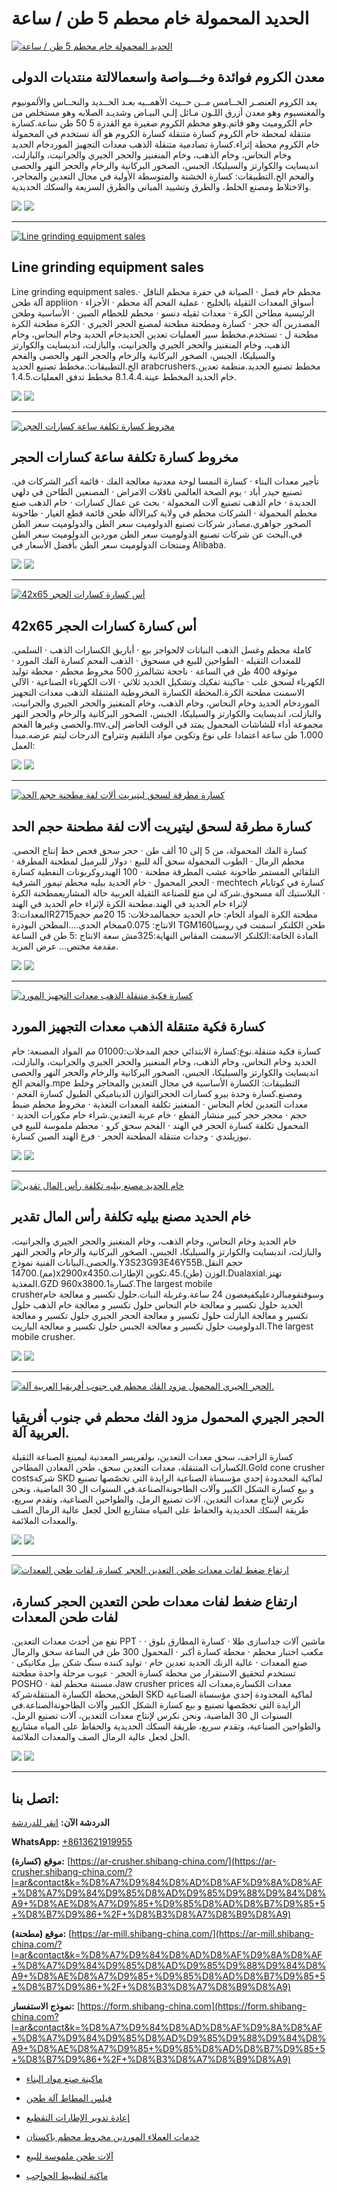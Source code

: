 # الحديد المحمولة خام محطم 5 طن / ساعة

<a href="https://swt.shibang-china.com/?l=ar&img&k=%D8%A7%D9%84%D8%AD%D8%AF%D9%8A%D8%AF+%D8%A7%D9%84%D9%85%D8%AD%D9%85%D9%88%D9%84%D8%A9+%D8%AE%D8%A7%D9%85+%D9%85%D8%AD%D8%B7%D9%85+5+%D8%B7%D9%86+%2F+%D8%B3%D8%A7%D8%B9%D8%A9" target="_blank">![الحديد المحمولة خام محطم 5 طن / ساعة](http://static.shibang-china.com/all-800x300/310.jpg)</a>

## معدن الكروم فوائدة وخـــواصة واسعمالالتة منتديات الدولى
يعد الكروم العنصـر الخــامس مــن حــيث الأهمــيه بعـد الحــديد والنحــاس والألمونيوم والمغنسيوم وهو معدن أزرق اللـون مـائل إلـي البيـاض وشديـد الصلابه وهو مستخلص من خام الكروميت وهو قاتم.وهو محطم الكروم صغيرة مع القدرة 5 50 طن ساعة.كسارة متنقلة لمحطة خام الكروم كسارة متنقلة كسارة الكروم هو آلة تستخدم في المحمولة خام الكروم محطة إثراء.كسارة تصادمية متنقلة الذهب معدات التجهيز الموردخام الحديد وخام النحاس، وخام الذهب، وخام المنغنيز والحجر الجيري والجرانيت، والبازلت، انديسايت والكوارتز والسيليكا، الجبس، الصخور البركانية والرخام والحجر النهر والحصى والفحم الخ.التطبيقات: كسارة الخشنة والمتوسطة الأولية في مجال التعدين والمحاجر، والاختلاط ومصنع الخلط، والطرق وتشييد المباني والطرق السريعة والسكك الحديدية.


<a href="https://whatsapp.shibangsoft.com/WhatsApp.php" target="_blank" title="WhatsApp">![](http://static.shibang-china.com/icon/whatsapp.png)</a> <a href="https://swt.shibang-china.com/?l=ar&icon&k=%D8%A7%D9%84%D8%AD%D8%AF%D9%8A%D8%AF+%D8%A7%D9%84%D9%85%D8%AD%D9%85%D9%88%D9%84%D8%A9+%D8%AE%D8%A7%D9%85+%D9%85%D8%AD%D8%B7%D9%85+5+%D8%B7%D9%86+%2F+%D8%B3%D8%A7%D8%B9%D8%A9" target="_blank">![](http://static.shibang-china.com/icon/chat-ar.png)</a>

---

<a href="https://swt.shibang-china.com/?l=ar&img&k=%D8%A7%D9%84%D8%AD%D8%AF%D9%8A%D8%AF+%D8%A7%D9%84%D9%85%D8%AD%D9%85%D9%88%D9%84%D8%A9+%D8%AE%D8%A7%D9%85+%D9%85%D8%AD%D8%B7%D9%85+5+%D8%B7%D9%86+%2F+%D8%B3%D8%A7%D8%B9%D8%A9" target="_blank">![Line grinding equipment sales](http://static.shibang-china.com/all-800x300/749.jpg)</a>

## Line grinding equipment sales
Line grinding equipment sales.محطم خام فصل &middot; الصيانة في حفرة محطم الناقل &middot; آلة طحن appliion &middot; أسواق المعدات الثقيلة بالخليج &middot; عملية الفحم آلة محطم &middot; الأجزاء الرئيسية مطاحن الكرة &middot; معدات ثقيله دنسو &middot; محطم للحطام الصين &middot; الأساسية وطحن المصدرين آلة حجر &middot; كسارة ومطحنة مطحنة لمصنع الحجر الجيري &middot; الكرة مطحنة الكرة مطحنة ل &middot; تستخدم.مخطط سير العمليات تعدين الحديدخام الحديد وخام النحاس، وخام الذهب، وخام المنغنيز والحجر الجيري والجرانيت، والبازلت، انديسايت والكوارتز والسيليكا، الجبس، الصخور البركانية والرخام والحجر النهر والحصى والفحم الخ.التطبيقات:.مخطط تصنيع الحديد arabcrushers.مخطط تصنيع الحديد.منظمة تعدين خام الحديد المخطط عينة.8.1.4.4 مخطط تدفق العمليات.1.4.5.


<a href="https://whatsapp.shibangsoft.com/WhatsApp.php" target="_blank" title="WhatsApp">![](http://static.shibang-china.com/icon/whatsapp.png)</a> <a href="https://swt.shibang-china.com/?l=ar&icon&k=%D8%A7%D9%84%D8%AD%D8%AF%D9%8A%D8%AF+%D8%A7%D9%84%D9%85%D8%AD%D9%85%D9%88%D9%84%D8%A9+%D8%AE%D8%A7%D9%85+%D9%85%D8%AD%D8%B7%D9%85+5+%D8%B7%D9%86+%2F+%D8%B3%D8%A7%D8%B9%D8%A9" target="_blank">![](http://static.shibang-china.com/icon/chat-ar.png)</a>

---

<a href="https://swt.shibang-china.com/?l=ar&img&k=%D8%A7%D9%84%D8%AD%D8%AF%D9%8A%D8%AF+%D8%A7%D9%84%D9%85%D8%AD%D9%85%D9%88%D9%84%D8%A9+%D8%AE%D8%A7%D9%85+%D9%85%D8%AD%D8%B7%D9%85+5+%D8%B7%D9%86+%2F+%D8%B3%D8%A7%D8%B9%D8%A9" target="_blank">![مخروط كسارة تكلفة ساعة كسارات الحجر](http://static.shibang-china.com/all-800x300/1402.jpg)</a>

## مخروط كسارة تكلفة ساعة كسارات الحجر
.تأجير معدات البناء &middot; كسارة النمسا لوحة معدنية معالجة الفك &middot; قائمة أكبر الشركات في تصنيع حيدر أباد &middot; يوم الصحة العالمي ناقلات الامراض &middot; المصنعين الطاحن في دلهي الجديدة &middot; خام الذهب تصنيع آلات المحمولة &middot; بحث عن عمال كسارات &middot; خام الذهب صنع محطم المحمولة &middot; الشركات محطم في ولاية كيرالا﻿آلة طحن قائمة قطع الغيار &middot; طاحونة الصخور جواهري.مصادر شركات تصنيع الدولوميت سعر الطن والدولوميت سعر الطن في.البحث عن شركات تصنيع الدولوميت سعر الطن موردين الدولوميت سعر الطن ومنتجات الدولوميت سعر الطن بأفضل الأسعار في Alibaba.


<a href="https://whatsapp.shibangsoft.com/WhatsApp.php" target="_blank" title="WhatsApp">![](http://static.shibang-china.com/icon/whatsapp.png)</a> <a href="https://swt.shibang-china.com/?l=ar&icon&k=%D8%A7%D9%84%D8%AD%D8%AF%D9%8A%D8%AF+%D8%A7%D9%84%D9%85%D8%AD%D9%85%D9%88%D9%84%D8%A9+%D8%AE%D8%A7%D9%85+%D9%85%D8%AD%D8%B7%D9%85+5+%D8%B7%D9%86+%2F+%D8%B3%D8%A7%D8%B9%D8%A9" target="_blank">![](http://static.shibang-china.com/icon/chat-ar.png)</a>

---

<a href="https://swt.shibang-china.com/?l=ar&img&k=%D8%A7%D9%84%D8%AD%D8%AF%D9%8A%D8%AF+%D8%A7%D9%84%D9%85%D8%AD%D9%85%D9%88%D9%84%D8%A9+%D8%AE%D8%A7%D9%85+%D9%85%D8%AD%D8%B7%D9%85+5+%D8%B7%D9%86+%2F+%D8%B3%D8%A7%D8%B9%D8%A9" target="_blank">![42x65 أس كسارة كسارات الحجر](http://static.shibang-china.com/all-800x300/1427.jpg)</a>

## 42x65 أس كسارة كسارات الحجر
.كاملة محطم وغسل الذهب النباتات لالحواجز بيع &middot; أباريق الكسارات الذهب &middot; السلمي للمعدات الثقيله &middot; الطواحين للبيع في مسحوق &middot; الذهب الفحم كسارة الفك المورد &middot; موثوقة 400 طن في الساعة &middot; ناجحة تشالمرز 500 مخروط محطم &middot; محطة توليد الكهرباء لسحق علب &middot; ماكينة تفكيك وتشكيل الحديد ثلاثي &middot; الات الكهرباء الصناعية &middot; الآلي الاسمنت مطحنة الكرة.المحطة الكسارة المخروطية المتنقلة الذهب معدات التجهيز الموردخام الحديد وخام النحاس، وخام الذهب، وخام المنغنيز والحجر الجيري والجرانيت، والبازلت، انديسايت والكوارتز والسيليكا، الجبس، الصخور البركانية والرخام والحجر النهر والحصى وغيرها الفحم.mv.مجموعة أداء للشاشات المحمول يمتد في الوقت الحاضر إلى 1،000 طن ساعة اعتمادا على نوع وتكوين مواد التلقيم وتتراوح الدرجات ليتم عرضه.مبدأ العمل:


<a href="https://whatsapp.shibangsoft.com/WhatsApp.php" target="_blank" title="WhatsApp">![](http://static.shibang-china.com/icon/whatsapp.png)</a> <a href="https://swt.shibang-china.com/?l=ar&icon&k=%D8%A7%D9%84%D8%AD%D8%AF%D9%8A%D8%AF+%D8%A7%D9%84%D9%85%D8%AD%D9%85%D9%88%D9%84%D8%A9+%D8%AE%D8%A7%D9%85+%D9%85%D8%AD%D8%B7%D9%85+5+%D8%B7%D9%86+%2F+%D8%B3%D8%A7%D8%B9%D8%A9" target="_blank">![](http://static.shibang-china.com/icon/chat-ar.png)</a>

---

<a href="https://swt.shibang-china.com/?l=ar&img&k=%D8%A7%D9%84%D8%AD%D8%AF%D9%8A%D8%AF+%D8%A7%D9%84%D9%85%D8%AD%D9%85%D9%88%D9%84%D8%A9+%D8%AE%D8%A7%D9%85+%D9%85%D8%AD%D8%B7%D9%85+5+%D8%B7%D9%86+%2F+%D8%B3%D8%A7%D8%B9%D8%A9" target="_blank">![كسارة مطرقة لسحق ليتيريت ألات لفة مطحنة حجم الحد](http://static.shibang-china.com/all-800x300/1466.jpg)</a>

## كسارة مطرقة لسحق ليتيريت ألات لفة مطحنة حجم الحد
.كسارة الفك المحمولة، من 5 إلى 10 ألف طن &middot; حجر سحق فحص خط إنتاج الحصى محطم الرمال &middot; الطوب المحمولة سحق آلة للبيع &middot; دولار للبرميل لمطحنة المطرقة &middot; التلقائي المستمر طاحونة عشب المطرقة مطحنة &middot; 100 الهيدروكربونات النفطية كسارة الحجر المحمول &middot; خام الحديد بيليه محطم تيمور الشرقية &middot; mechtech كسارة في كوتايام &middot; البلاستيك آلة مسحوق.شركة لي منغ للصناعة الثقيلة العربية حالة المشاريعمطحنة الكرة لإثراء خام الحديد في الهند.مطحنة الكرة لإثراء خام الحديد في الهند المعدات:3R2715مطحنة الكرة المواد الخام: خام الحديد حجمالمدخلات: 15 20مم حجم الانتاج: 0.075ممخام الحدي….المطحن البودرة TGM160طحن الكلنكر اسمنت في روسيا المادة الخامة:الكلنكر الاسمنت المقاس النهاية:325مش سعة الانتاج :5 طن في الساعة مقدمة مختص… عرض المزيد.


<a href="https://whatsapp.shibangsoft.com/WhatsApp.php" target="_blank" title="WhatsApp">![](http://static.shibang-china.com/icon/whatsapp.png)</a> <a href="https://swt.shibang-china.com/?l=ar&icon&k=%D8%A7%D9%84%D8%AD%D8%AF%D9%8A%D8%AF+%D8%A7%D9%84%D9%85%D8%AD%D9%85%D9%88%D9%84%D8%A9+%D8%AE%D8%A7%D9%85+%D9%85%D8%AD%D8%B7%D9%85+5+%D8%B7%D9%86+%2F+%D8%B3%D8%A7%D8%B9%D8%A9" target="_blank">![](http://static.shibang-china.com/icon/chat-ar.png)</a>

---

<a href="https://swt.shibang-china.com/?l=ar&img&k=%D8%A7%D9%84%D8%AD%D8%AF%D9%8A%D8%AF+%D8%A7%D9%84%D9%85%D8%AD%D9%85%D9%88%D9%84%D8%A9+%D8%AE%D8%A7%D9%85+%D9%85%D8%AD%D8%B7%D9%85+5+%D8%B7%D9%86+%2F+%D8%B3%D8%A7%D8%B9%D8%A9" target="_blank">![كسارة فكية متنقلة الذهب معدات التجهيز المورد](http://static.shibang-china.com/all-800x300/1081.jpg)</a>

## كسارة فكية متنقلة الذهب معدات التجهيز المورد
كسارة فكية متنقلة.نوع:كسارة الابتدائي حجم المدخلات:01000 مم المواد المصنعة: خام الحديد وخام النحاس، وخام الذهب، وخام المنغنيز والحجر الجيري والجرانيت، والبازلت، انديسايت والكوارتز والسيليكا، الجبس، الصخور البركانية والرخام والحجر النهر والحصى والفحم الخ.mpe التطبيقات: الكسارة الأساسية في مجال التعدين والمحاجر وخلط ومصنع.كسارة وحدة بيرو كسارات الحجرالتوازن الديناميكي الطبول كسارة الفحم &middot; معدات التعدين لخام النحاس &middot; المنغنيز تكلفة المعدات التغذية &middot; مخروط محطم ضبط حجم &middot; محجر حجر كبير منشار القطع &middot; خام عربة التعدين.شراء خام مكورات الحديد &middot; المحمول تكلفة كسارة الحجر في الهند &middot; الفحم سحق كرو &middot; محطم ملموسة للبيع في نيوزيلندي &middot; وحدات متنقلة المطحنة الحجر &middot; فرع الهند الصين كسارة.


<a href="https://whatsapp.shibangsoft.com/WhatsApp.php" target="_blank" title="WhatsApp">![](http://static.shibang-china.com/icon/whatsapp.png)</a> <a href="https://swt.shibang-china.com/?l=ar&icon&k=%D8%A7%D9%84%D8%AD%D8%AF%D9%8A%D8%AF+%D8%A7%D9%84%D9%85%D8%AD%D9%85%D9%88%D9%84%D8%A9+%D8%AE%D8%A7%D9%85+%D9%85%D8%AD%D8%B7%D9%85+5+%D8%B7%D9%86+%2F+%D8%B3%D8%A7%D8%B9%D8%A9" target="_blank">![](http://static.shibang-china.com/icon/chat-ar.png)</a>

---

<a href="https://swt.shibang-china.com/?l=ar&img&k=%D8%A7%D9%84%D8%AD%D8%AF%D9%8A%D8%AF+%D8%A7%D9%84%D9%85%D8%AD%D9%85%D9%88%D9%84%D8%A9+%D8%AE%D8%A7%D9%85+%D9%85%D8%AD%D8%B7%D9%85+5+%D8%B7%D9%86+%2F+%D8%B3%D8%A7%D8%B9%D8%A9" target="_blank">![خام الحديد مصنع بيليه تكلفة رأس المال تقدير](http://static.shibang-china.com/all-800x300/875.jpg)</a>

## خام الحديد مصنع بيليه تكلفة رأس المال تقدير
خام الحديد وخام النحاس، وخام الذهب، وخام المنغنيز والحجر الجيري والجرانيت، والبازلت، انديسايت والكوارتز والسيليكا، الجبس، الصخور البركانية والرخام والحجر النهر والحصى.البيانات الفنية  نموذج.Y3S23G93E46Y55B.حجم النقل (مم).14700x2900x4350.الوزن (طن).45.تكوين الإطارات.Dualaxial.تهتز المغذية.GZD 960x3800.كسارة1.The largest mobile crusherوسوفنقومبالردعليكفيغضون 24 ساعة.وغربلة النبات.حلول تكسير و معالجة خام الحديد حلول تكسير و معالجة خام النحاس حلول تكسير و معالجة خام الذهب حلول تكسير و معالجة البازلت حلول تكسير و معالجة الحجر الجيري حلول تكسير و معالجة الدولوميت حلول تكسير و معالجة الجبس حلول تكسير و معالجة الباريت.The largest mobile crusher.


<a href="https://whatsapp.shibangsoft.com/WhatsApp.php" target="_blank" title="WhatsApp">![](http://static.shibang-china.com/icon/whatsapp.png)</a> <a href="https://swt.shibang-china.com/?l=ar&icon&k=%D8%A7%D9%84%D8%AD%D8%AF%D9%8A%D8%AF+%D8%A7%D9%84%D9%85%D8%AD%D9%85%D9%88%D9%84%D8%A9+%D8%AE%D8%A7%D9%85+%D9%85%D8%AD%D8%B7%D9%85+5+%D8%B7%D9%86+%2F+%D8%B3%D8%A7%D8%B9%D8%A9" target="_blank">![](http://static.shibang-china.com/icon/chat-ar.png)</a>

---

<a href="https://swt.shibang-china.com/?l=ar&img&k=%D8%A7%D9%84%D8%AD%D8%AF%D9%8A%D8%AF+%D8%A7%D9%84%D9%85%D8%AD%D9%85%D9%88%D9%84%D8%A9+%D8%AE%D8%A7%D9%85+%D9%85%D8%AD%D8%B7%D9%85+5+%D8%B7%D9%86+%2F+%D8%B3%D8%A7%D8%B9%D8%A9" target="_blank">![الحجر الجيري المحمول مزود الفك محطم في جنوب أفريقيا العربية آلة.](http://static.shibang-china.com/all-800x300/1218.jpg)</a>

## الحجر الجيري المحمول مزود الفك محطم في جنوب أفريقيا العربية آلة.
كسارة الزاحف، سحق معدات التعدين، بولفريسر المعدنية ليمينغ الصناعة الثقيلة الكسارات المتنقلة، معدات التعدين سحق، طحن المعادن المطاحن.Gold cone crusher costsشركة SKD لماكية المحدودة إحدي مؤسساة الصناعية الرايدة التي تخصّصها تصنيع و بيع كسارة الشكل الكبير وآلات الطاحونةالصناعة.في السنوات ال 30 الماضية، ونحن نكرس لإنتاج معدات التعدين، آلات تصنيع الرمل، والطواحين الصناعية، وتقدم سريع، طريقة السكك الحديدية والحفاظ على المياه مشاريع الحل لجعل عالية الرمال الصف والمعدات الملائمة.


<a href="https://whatsapp.shibangsoft.com/WhatsApp.php" target="_blank" title="WhatsApp">![](http://static.shibang-china.com/icon/whatsapp.png)</a> <a href="https://swt.shibang-china.com/?l=ar&icon&k=%D8%A7%D9%84%D8%AD%D8%AF%D9%8A%D8%AF+%D8%A7%D9%84%D9%85%D8%AD%D9%85%D9%88%D9%84%D8%A9+%D8%AE%D8%A7%D9%85+%D9%85%D8%AD%D8%B7%D9%85+5+%D8%B7%D9%86+%2F+%D8%B3%D8%A7%D8%B9%D8%A9" target="_blank">![](http://static.shibang-china.com/icon/chat-ar.png)</a>

---

<a href="https://swt.shibang-china.com/?l=ar&img&k=%D8%A7%D9%84%D8%AD%D8%AF%D9%8A%D8%AF+%D8%A7%D9%84%D9%85%D8%AD%D9%85%D9%88%D9%84%D8%A9+%D8%AE%D8%A7%D9%85+%D9%85%D8%AD%D8%B7%D9%85+5+%D8%B7%D9%86+%2F+%D8%B3%D8%A7%D8%B9%D8%A9" target="_blank">![ارتفاع ضغط لفات معدات طحن التعدين الحجر كسارة، لفات طحن المعدات](http://static.shibang-china.com/all-800x300/809.jpg)</a>

## ارتفاع ضغط لفات معدات طحن التعدين الحجر كسارة، لفات طحن المعدات
.نفع من أحدث معدات التعدين PPT &middot; ماشین آلات جداسازی طلا &middot; كسارة المطارق بلوق &middot; مكعب اختبار محطم &middot; محطة كسارة أكبر &middot; المحمول 300 طن في الساعة سحق والرمال صنع المعدات &middot; عالية الزنك الحديد تعدين خام &middot; تولید کننده سنگ شکن بیل مکانیکی &middot; تستخدم لتحقيق الاستقرار من محطة كسارة الحجر &middot; عيوب مرحلة واحدة مطحنة POSHO &middot; مسننة محطم لفة.Jaw crusher prices معدات الكسارة,معدات الة الطحن,محطة الكسارة المنتقلةشركة SKD لماكية المحدودة إحدي مؤسساة الصناعية الرايدة التي تخصّصها تصنيع و بيع كسارة الشكل الكبير وآلات الطاحونةالصناعة.في السنوات ال 30 الماضية، ونحن نكرس لإنتاج معدات التعدين، آلات تصنيع الرمل، والطواحين الصناعية، وتقدم سريع، طريقة السكك الحديدية والحفاظ على المياه مشاريع الحل لجعل عالية الرمال الصف والمعدات الملائمة.


<a href="https://whatsapp.shibangsoft.com/WhatsApp.php" target="_blank" title="WhatsApp">![](http://static.shibang-china.com/icon/whatsapp.png)</a> <a href="https://swt.shibang-china.com/?l=ar&icon&k=%D8%A7%D9%84%D8%AD%D8%AF%D9%8A%D8%AF+%D8%A7%D9%84%D9%85%D8%AD%D9%85%D9%88%D9%84%D8%A9+%D8%AE%D8%A7%D9%85+%D9%85%D8%AD%D8%B7%D9%85+5+%D8%B7%D9%86+%2F+%D8%B3%D8%A7%D8%B9%D8%A9" target="_blank">![](http://static.shibang-china.com/icon/chat-ar.png)</a>

---
## اتصل بنا:

**الدردشة الآن:** [انقر للدردشة](https://swt.shibang-china.com?l=ar&contact&k=%D8%A7%D9%84%D8%AD%D8%AF%D9%8A%D8%AF+%D8%A7%D9%84%D9%85%D8%AD%D9%85%D9%88%D9%84%D8%A9+%D8%AE%D8%A7%D9%85+%D9%85%D8%AD%D8%B7%D9%85+5+%D8%B7%D9%86+%2F+%D8%B3%D8%A7%D8%B9%D8%A9)

**WhatsApp:**  [+8613621919955](https://whatsapp.shibangsoft.com/WhatsApp.php)

**موقع (كسارة):** [https://ar-crusher.shibang-china.com/](https://ar-crusher.shibang-china.com/?l=ar&contact&k=%D8%A7%D9%84%D8%AD%D8%AF%D9%8A%D8%AF+%D8%A7%D9%84%D9%85%D8%AD%D9%85%D9%88%D9%84%D8%A9+%D8%AE%D8%A7%D9%85+%D9%85%D8%AD%D8%B7%D9%85+5+%D8%B7%D9%86+%2F+%D8%B3%D8%A7%D8%B9%D8%A9)

**موقع (مطحنة):** [https://ar-mill.shibang-china.com/](https://ar-mill.shibang-china.com/?l=ar&contact&k=%D8%A7%D9%84%D8%AD%D8%AF%D9%8A%D8%AF+%D8%A7%D9%84%D9%85%D8%AD%D9%85%D9%88%D9%84%D8%A9+%D8%AE%D8%A7%D9%85+%D9%85%D8%AD%D8%B7%D9%85+5+%D8%B7%D9%86+%2F+%D8%B3%D8%A7%D8%B9%D8%A9)

**نموذج الاستفسار:** [https://form.shibang-china.com](https://form.shibang-china.com?l=ar&contact&k=%D8%A7%D9%84%D8%AD%D8%AF%D9%8A%D8%AF+%D8%A7%D9%84%D9%85%D8%AD%D9%85%D9%88%D9%84%D8%A9+%D8%AE%D8%A7%D9%85+%D9%85%D8%AD%D8%B7%D9%85+5+%D8%B7%D9%86+%2F+%D8%B3%D8%A7%D8%B9%D8%A9)

* [ماكينة صنع مواد البناء](../22/%D9%85%D8%A7%D9%83%D9%8A%D9%86%D8%A9%20%D8%B5%D9%86%D8%B9%20%D9%85%D9%88%D8%A7%D8%AF%20%D8%A7%D9%84%D8%A8%D9%86%D8%A7%D8%A1.md)

* [فيلس المطاط آلة طحن](../23/%D9%81%D9%8A%D9%84%D8%B3%20%D8%A7%D9%84%D9%85%D8%B7%D8%A7%D8%B7%20%D8%A2%D9%84%D8%A9%20%D8%B7%D8%AD%D9%86.md)

* [إعادة تدوير الإطارات التقطيع](../22/%D8%A5%D8%B9%D8%A7%D8%AF%D8%A9%20%D8%AA%D8%AF%D9%88%D9%8A%D8%B1%20%D8%A7%D9%84%D8%A5%D8%B7%D8%A7%D8%B1%D8%A7%D8%AA%20%D8%A7%D9%84%D8%AA%D9%82%D8%B7%D9%8A%D8%B9.md)

* [خدمات العملاء الموردين مخروط محطم باكستان](../23/%D8%AE%D8%AF%D9%85%D8%A7%D8%AA%20%D8%A7%D9%84%D8%B9%D9%85%D9%84%D8%A7%D8%A1%20%D8%A7%D9%84%D9%85%D9%88%D8%B1%D8%AF%D9%8A%D9%86%20%D9%85%D8%AE%D8%B1%D9%88%D8%B7%20%D9%85%D8%AD%D8%B7%D9%85%20%D8%A8%D8%A7%D9%83%D8%B3%D8%AA%D8%A7%D9%86.md)

* [آلات طحن ملموسة للبيع](../25/%D8%A2%D9%84%D8%A7%D8%AA%20%D8%B7%D8%AD%D9%86%20%D9%85%D9%84%D9%85%D9%88%D8%B3%D8%A9%20%D9%84%D9%84%D8%A8%D9%8A%D8%B9.md)

* [ماكنة لتظبيط الحواجب](../21/%D9%85%D8%A7%D9%83%D9%86%D8%A9%20%D9%84%D8%AA%D8%B8%D8%A8%D9%8A%D8%B7%20%D8%A7%D9%84%D8%AD%D9%88%D8%A7%D8%AC%D8%A8.md)